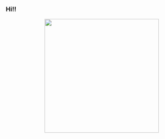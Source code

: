 ### Hi!!

   
<p align="center">  
   <kbd><img src="https://media.giphy.com/media/IdxnY4R0U8F7s5Toml/giphy.gif" height = "300" /></kbd>
</p>
